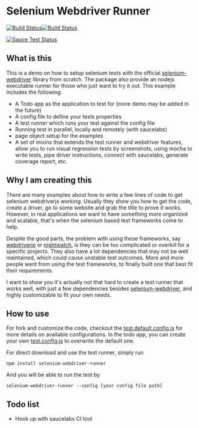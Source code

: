 # Selenium Webdriver Runner

[![Build Status](https://travis-ci.org/ryancat/selenium-webdriver-runner.svg?branch=master)](https://travis-ci.org/ryancat/selenium-webdriver-runner)[![Build Status](https://saucelabs.com/buildstatus/selenium-webdriver-runner)](https://saucelabs.com/beta/builds/selenium-webdriver-runner)

[![Sauce Test Status](https://saucelabs.com/browser-matrix/selenium-webdriver-runner.svg)](https://saucelabs.com/u/selenium-webdriver-runner)

## What is this
This is a demo on how to setup selenium tests with the official [selenium-webdriver](https://github.com/SeleniumHQ/selenium) library from scratch. The package also provide an nodejs executable runner for those who just want to try it out. This example includes the following:

- A Todo app as the application to test for (more demo may be added in the future)
- A config file to define your tests properties
- A test runner which runs your test against the config file
- Running test in parallel, locally and remotely (with saucelabs)
- page object setup for the examples
- A set of mixins that extends the test runner and webdriver features, allow you to run visual regression tests by screenshots, using mocha to write tests, pipe driver instructions, connect with saucelabs, generate coverage report, etc.


## Why I am creating this
There are many examples about how to write a few lines of code to get selenium webdriverjs working. Usually they show you how to get the code, create a driver, go to some website and grab the title to prove it works. However, in real applications we want to have something more organized and scalable, that's when the selenium based test frameworks come to help. 

Despite the good parts, the problem with using these frameworks, say [webdriverio](https://github.com/webdriverio/webdriverio) or [nightwatch](https://github.com/nightwatchjs/nightwatch), is they can be too complicated or overkill for a specific projects. They also have a lot dependencies that may not be well maintained, which could cause unstable test outcomes. More and more people went from using the test frameworks, to finally built one that best fit their requirements.

I want to show you it's actually not that hard to create a test runner that works well, with just a few dependencies besides [selenium-webdriver](https://github.com/SeleniumHQ/selenium), and highly customizable to fit your own needs.


## How to use
For fork and customize the code, checkout the [test.default.config.js](test.default.config.js) for more details on available configurations. In the todo app, you can create your own [test.config.js](demoApps/todoApp/test.config.js) to overwrite the default one. 

For direct download and use the test runner, simply run

```
npm install selenium-webdriver-runner
```

And you will be able to run the test by

```
selenium-webdriver-runner --config [your config file path]
```

## Todo list
- Hook up with saucelabs CI tool